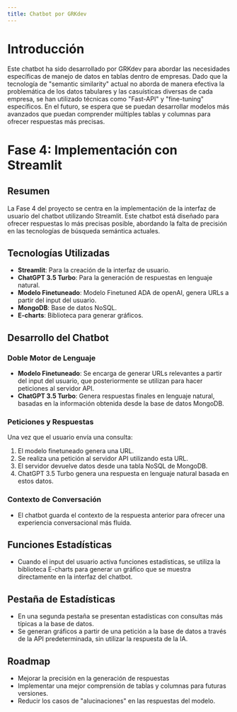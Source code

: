 ```yaml
---
title: Chatbot por GRKdev
---
```


# Introducción
Este chatbot ha sido desarrollado por GRKdev para abordar las necesidades específicas de manejo de datos en tablas dentro de empresas. Dado que la tecnología de "semantic similarity" actual no aborda de manera efectiva la problemática de los datos tabulares y las casuísticas diversas de cada empresa, se han utilizado técnicas como "Fast-API" y "fine-tuning" específicos. En el futuro, se espera que se puedan desarrollar modelos más avanzados que puedan comprender múltiples tablas y columnas para ofrecer respuestas más precisas.

# Fase 4: Implementación con Streamlit

## Resumen
La Fase 4 del proyecto se centra en la implementación de la interfaz de usuario del chatbot utilizando Streamlit. Este chatbot está diseñado para ofrecer respuestas lo más precisas posible, abordando la falta de precisión en las tecnologías de búsqueda semántica actuales.

## Tecnologías Utilizadas
- **Streamlit**: Para la creación de la interfaz de usuario.
- **ChatGPT 3.5 Turbo**: Para la generación de respuestas en lenguaje natural.
- **Modelo Finetuneado**: Modelo Finetuned ADA de openAI, genera URLs a partir del input del usuario.
- **MongoDB**: Base de datos NoSQL.
- **E-charts**: Biblioteca para generar gráficos.

## Desarrollo del Chatbot

### Doble Motor de Lenguaje
- **Modelo Finetuneado**: Se encarga de generar URLs relevantes a partir del input del usuario, que posteriormente se utilizan para hacer peticiones al servidor API.
- **ChatGPT 3.5 Turbo**: Genera respuestas finales en lenguaje natural, basadas en la información obtenida desde la base de datos MongoDB.

### Peticiones y Respuestas
Una vez que el usuario envía una consulta:
1. El modelo finetuneado genera una URL.
2. Se realiza una petición al servidor API utilizando esta URL.
3. El servidor devuelve datos desde una tabla NoSQL de MongoDB.
4. ChatGPT 3.5 Turbo genera una respuesta en lenguaje natural basada en estos datos.

### Contexto de Conversación
- El chatbot guarda el contexto de la respuesta anterior para ofrecer una experiencia conversacional más fluida.

## Funciones Estadísticas
- Cuando el input del usuario activa funciones estadísticas, se utiliza la biblioteca E-charts para generar un gráfico que se muestra directamente en la interfaz del chatbot.

## Pestaña de Estadísticas
- En una segunda pestaña se presentan estadísticas con consultas más típicas a la base de datos.
- Se generan gráficos a partir de una petición a la base de datos a través de la API predeterminada, sin utilizar la respuesta de la IA.

## Roadmap

- Mejorar la precisión en la generación de respuestas
- Implementar una mejor comprensión de tablas y columnas para futuras versiones.
- Reducir los casos de "alucinaciones" en las respuestas del modelo.
